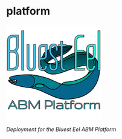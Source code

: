 # platform

[![Project Logo][logo]][logo-large]

*Deployment for the Bluest Eel ABM Platform*

<!-- Named page links below: /-->

[logo]: https://raw.githubusercontent.com/bluest-eel/branding/master/logo/Logo-v1-x250.png
[logo-large]: https://raw.githubusercontent.com/bluest-eel/branding/master/logo/Logo-v1.png
